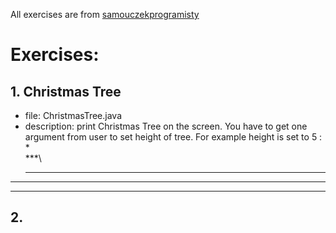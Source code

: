 All exercises are from [samouczekprogramisty](http://www.samouczekprogramisty.pl/strefa-zadaniowa/)
# Exercises:
## 1. Christmas Tree 
- file: ChristmasTree.java
- description: print Christmas Tree on the screen. You have to get one argument from user to set height of tree. For example height is set to 5 :\
    \*\
   \*\*\*\
  *****
 *******
*********

## 2.
